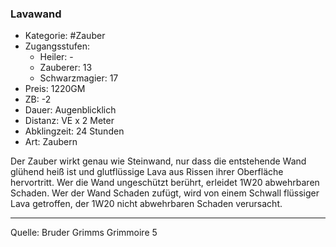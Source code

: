 ### Lavawand

- Kategorie: #Zauber
- Zugangsstufen:
  - Heiler: -
  - Zauberer: 13
  - Schwarzmagier: 17
- Preis: 1220GM
- ZB: -2
- Dauer: Augenblicklich
- Distanz: VE x 2 Meter
- Abklingzeit: 24 Stunden
- Art: Zaubern

Der Zauber wirkt genau wie Steinwand, nur dass die entstehende Wand glühend heiß ist und glutflüssige Lava aus Rissen ihrer Oberfläche hervortritt. Wer die Wand ungeschützt berührt, erleidet 1W20 abwehrbaren Schaden. Wer der Wand Schaden zufügt, wird von einem Schwall flüssiger Lava getroffen, der 1W20 nicht abwehrbaren Schaden verursacht.

---

Quelle: Bruder Grimms Grimmoire 5
